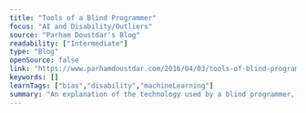 ```yaml
---
title: "Tools of a Blind Programmer"
focus: "AI and Disability/Outliers"
source: "Parham Doustdar's Blog"
readability: ["Intermediate"]
type: "Blog"
openSource: false
link: "https://www.parhamdoustdar.com/2016/04/03/tools-of-blind-programmer/"
keywords: []
learnTags: ["bias","disability","machineLearning"]
summary: "An explanation of the technology used by a blind programmer, from everyday tools to productivity tools. "
---
```

